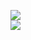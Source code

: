 [![](https://img.shields.io/badge/Made%20With-Github%20Spray-lightgrey.svg?style=for-the-badge&logo=github)](https://github.com/Annihil/github-spray#14)  
[![](https://i.imgur.com/2DrTn0Z.gif)](https://github.com/Annihil/github-spray)